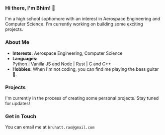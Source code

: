 ### Hi there, I'm Bhim! 👋
I'm a high school sophomore with an interest in Aerospace Engineering and Computer Science. I'm currently working on building some exciting projects.

### About Me
- **Interests:** Aerospace Engineering, Computer Science
- **Languages:**\
Python | Vanilla JS and Node | Rust | C and C++
- **Hobbies:** When I'm not coding, you can find me playing the bass guitar 🎸.

### Projects
I'm currently in the process of creating some personal projects. Stay tuned for updates!

### Get in Touch
You can email me at `bruhatt.rao@gmail.com`

